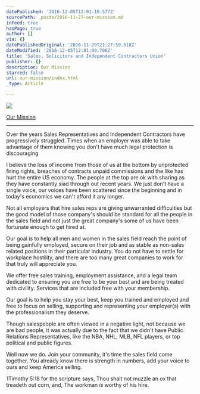 ```yaml
---
datePublished: '2016-12-05T12:01:10.577Z'
sourcePath: _posts/2016-11-27-our-mission.md
inFeed: true
hasPage: true
author: []
via: {}
datePublishedOriginal: '2016-11-29T21:27:59.518Z'
dateModified: '2016-12-05T12:01:09.706Z'
title: 'Sales, Solicitors and Independent Contractors Union'
publisher: {}
description: Our Mission
starred: false
url: our-mission/index.html
_type: Article

---
```

![](https://the-grid-user-content.s3-us-west-2.amazonaws.com/ee3b63d3-eff5-4c7c-a8c7-6c33721d02a6.png)

[Our Mission][0]

---

Over the years Sales Representatives and Independent Contractors have progressively struggled. Times when an employer was able to take advantage of them knowing you don't have much legal protection is discouraging

I believe the loss of income from those of us at the bottom by unprotected firing rights, breaches of contracts unpaid commissions and the like has hurt the entire US economy. The people at the top are ok with sharing as they have constantly siad through out recent years. We just don't have a single voice, our voices have been scattered since the beginning and in today's economics we can't afford it any longer.

Not all employers that hire sales reps are giving unwarranted difficulties but the good model of those company's should be standard for all the people in the sales field and not just the great company's some of us have been fortunate enough to get hired at.

Our goal is to help all men and women in the sales field reach the point of being gainfully employed, secure on their job and as stable as non-sales related positions in their particular industry. You do not have to settle for workplace hostility, and there are too many great companies to work for that truly will appreciate you.

We offer free sales training, employment assistance, and a legal team dedicated to ensuring you are free to be your best and are being treated with civility. Services that are included free with your membership.

Our goal is to help you stay your best, keep you trained and employed and free to focus on selling, supporting and representing your employer(s) with the professionalism they deserve.

Though salespeople are often viewed in a negative light, not because we are bad people, it was actually due to the fact that we didn't have Public Relations Representatives, like the NBA, NHL, MLB, NFL players, or top political and public figures.

Well now we do. Join your community, it's time the sales field come together. You already know there is strength in numbers, add your voice to ours and keep America selling.

1Timothy 5:18 for the scripture says, Thou shalt not muzzle an ox that treadeth out corn, and, The workman _is_ worthy of his hire.

[0]: https://yakurylander.wordpress.com/ "Discussion"